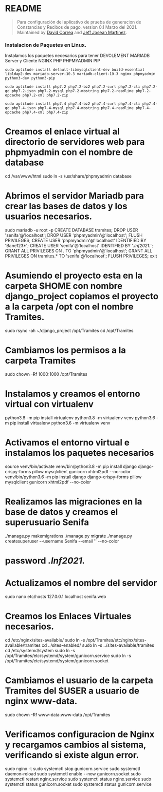 # README
>Para configuración del aplicativo de prueba de generacion de Constancias y Recibos de pago, version 0.1 Marzo del 2021. Maintained by <a rel="" href="https://github.com/davidcorrea743">David Correa</a> and <a rel="" href="https://github.com/josean7link">Jeff Josean Martinez</a>.

### Instalacion de Paquetes en Linux.
Instalamos los paquetes necesarios para tener DEVOLEMENT MARIADB Server y Cliente NGINX PHP PHPMYADMIN PIP

``sudo aptitude install default-libmysqlclient-dev build-essential libldap2-dev mariadb-server-10.3 mariadb-client-10.3 nginx phpmyadmin python3-dev python3-pip``

``sudo aptitude install php7.2 php7.2-bz2 php7.2-curl php7.2-cli php7.2-gd php7.2-json php7.2-mysql php7.2-mbstring php7.2-readline php7.2-opcache php7.2-xml php7.2-zip``

``sudo aptitude install php7.4 php7.4-bz2 php7.4-curl php7.4-cli php7.4-gd php7.4-json php7.4-mysql php7.4-mbstring php7.4-readline php7.4-opcache php7.4-xml php7.4-zip``

# Creamos el enlace virtual al directorio de servidores web para phpmyadmin con el nombre de database
cd /var/www/html
sudo ln -s /usr/share/phpmyadmin database

# Abrimos el servidor Mariadb para crear las bases de datos y los usuarios necesarios.
sudo mariadb -u root -p
CREATE DATABASE tramites;
DROP USER 'senifa'@'localhost';
DROP USER 'phpmyadmin'@'localhost';
FLUSH PRIVILEGES;
CREATE USER 'phpmyadmin'@'localhost' IDENTIFIED BY 'Bane123*';
CREATE USER 'senifa'@'localhost' IDENTIFIED BY '*.Inf2021.*';
GRANT ALL PRIVILEGES ON *.* TO 'phpmyadmin'@'localhost';
GRANT ALL PRIVILEGES ON tramites.* TO 'senifa'@'localhost';
FLUSH PRIVILEGES;
exit

# Asumiendo el proyecto esta en la carpeta $HOME con nombre django_project copiamos el proyecto a la carpeta /opt con el nombre Tramites.
sudo rsync -ah ~/django_project /opt/Tramites
cd /opt/Tramites
#
# Cambiamos los permisos a la carpeta Tramites
sudo chown -Rf 1000:1000 /opt/Tramites
#
# Instalamos y creamos el entorno virtual con virtualenv
python3.8 -m pip install virtualenv
python3.8 -m virtualenv venv
python3.6 -m pip install virtualenv
python3.6 -m virtualenv venv
#
# Activamos el entorno virtual e instalamos los paquetes necesarios
source venv/bin/activate
venv/bin/python3.8 -m pip install django django-crispy-forms pillow mysqlclient gunicorn xhtml2pdf --no-color
venv/bin/python3.6 -m pip install django django-crispy-forms pillow mysqlclient gunicorn xhtml2pdf --no-color
#
# Realizamos las migraciones en la base de datos y creamos el superusuario Senifa
./manage.py makemigrations
./manage.py migrate
./manage.py createsuperuser --username Senifa --email '' --no-color
# password *.Inf2021.*
#
# Actualizamos el nombre del servidor
sudo nano etc/hosts
127.0.0.1  localhost   senifa.web
#
# Creamos los Enlaces Virtuales necesarios.
cd /etc/nginx/sites-available/
sudo ln -s /opt/Tramites/etc/nginx/sites-available/tramites
cd ../sites-enabled/
sudo ln -s ../sites-available/tramites
cd /etc/systemd/system
sudo ln -s /opt/Tramites/etc/systemd/system/gunicorn.service
sudo ln -s /opt/Tramites/etc/systemd/system/gunicorn.socket
#
# Cambiamos el usuario de la carpeta Tramites del $USER a usuario de nginx www-data.
sudo chown -Rf www-data:www-data /opt/Tramites
#
# Verificamos configuracion de Nginx y recargamos cambios al sistema, verificando si existe algun error.
sudo nginx -t
sudo systemctl stop gunicorn.service
sudo systemctl daemon-reload
sudo systemctl enable --now gunicorn.socket
sudo systemctl restart nginx.service
sudo systemctl status nginx.service
sudo systemctl status gunicorn.socket
sudo systemctl status gunicorn.service
